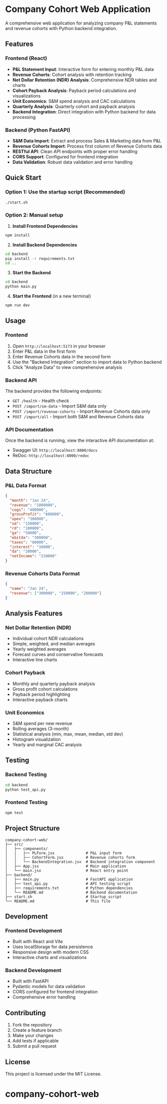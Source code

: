 # Company Cohort Web Application

A comprehensive web application for analyzing company P&L statements and revenue cohorts with Python backend integration.

## Features

### Frontend (React)
- **P&L Statement Input**: Interactive form for entering monthly P&L data
- **Revenue Cohorts**: Cohort analysis with retention tracking
- **Net Dollar Retention (NDR) Analysis**: Comprehensive NDR tables and charts
- **Cohort Payback Analysis**: Payback period calculations and visualizations
- **Unit Economics**: S&M spend analysis and CAC calculations
- **Quarterly Analysis**: Quarterly cohort and payback analysis
- **Backend Integration**: Direct integration with Python backend for data processing

### Backend (Python FastAPI)
- **S&M Data Import**: Extract and process Sales & Marketing data from P&L
- **Revenue Cohorts Import**: Process first column of Revenue Cohorts data
- **RESTful API**: Clean API endpoints with proper error handling
- **CORS Support**: Configured for frontend integration
- **Data Validation**: Robust data validation and error handling

## Quick Start

### Option 1: Use the startup script (Recommended)
```bash
./start.sh
```

### Option 2: Manual setup

1. **Install Frontend Dependencies**
```bash
npm install
```

2. **Install Backend Dependencies**
```bash
cd backend
pip install -r requirements.txt
cd ..
```

3. **Start the Backend**
```bash
cd backend
python main.py
```

4. **Start the Frontend** (in a new terminal)
```bash
npm run dev
```

## Usage

### Frontend
1. Open `http://localhost:5173` in your browser
2. Enter P&L data in the first form
3. Enter Revenue Cohorts data in the second form
4. Use the "Backend Integration" section to import data to Python backend
5. Click "Analyze Data" to view comprehensive analysis

### Backend API
The backend provides the following endpoints:

- `GET /health` - Health check
- `POST /import/sm-data` - Import S&M data only
- `POST /import/revenue-cohorts` - Import Revenue Cohorts data only
- `POST /import/all` - Import both S&M and Revenue Cohorts data

### API Documentation
Once the backend is running, view the interactive API documentation at:
- Swagger UI: `http://localhost:8000/docs`
- ReDoc: `http://localhost:8000/redoc`

## Data Structure

### P&L Data Format
```json
{
  "month": "Jan 24",
  "revenue": "1000000",
  "cogs": "400000",
  "grossProfit": "600000",
  "opex": "300000",
  "sm": "150000",
  "rd": "100000",
  "ga": "50000",
  "ebitda": "300000",
  "taxes": "60000",
  "interest": "10000",
  "da": "20000",
  "netIncome": "210000"
}
```

### Revenue Cohorts Data Format
```json
{
  "name": "Jan 24",
  "revenue": ["300000", "250000", "200000"]
}
```

## Analysis Features

### Net Dollar Retention (NDR)
- Individual cohort NDR calculations
- Simple, weighted, and median averages
- Yearly weighted averages
- Forecast curves and conservative forecasts
- Interactive line charts

### Cohort Payback
- Monthly and quarterly payback analysis
- Gross profit cohort calculations
- Payback period highlighting
- Interactive payback charts

### Unit Economics
- S&M spend per new revenue
- Rolling averages (3-month)
- Statistical analysis (min, max, mean, median, std dev)
- Histogram visualization
- Yearly and marginal CAC analysis

## Testing

### Backend Testing
```bash
cd backend
python test_api.py
```

### Frontend Testing
```bash
npm test
```

## Project Structure

```
company-cohort-web/
├── src/
│   ├── components/
│   │   ├── PLForm.jsx              # P&L input form
│   │   ├── CohortForm.jsx          # Revenue cohorts form
│   │   └── BackendIntegration.jsx  # Backend integration component
│   ├── App.jsx                     # Main application
│   └── main.jsx                    # React entry point
├── backend/
│   ├── main.py                     # FastAPI application
│   ├── test_api.py                 # API testing script
│   ├── requirements.txt            # Python dependencies
│   └── README.md                   # Backend documentation
├── start.sh                        # Startup script
└── README.md                       # This file
```

## Development

### Frontend Development
- Built with React and Vite
- Uses localStorage for data persistence
- Responsive design with modern CSS
- Interactive charts and visualizations

### Backend Development
- Built with FastAPI
- Pydantic models for data validation
- CORS configured for frontend integration
- Comprehensive error handling

## Contributing

1. Fork the repository
2. Create a feature branch
3. Make your changes
4. Add tests if applicable
5. Submit a pull request

## License

This project is licensed under the MIT License.
# company-cohort-web
